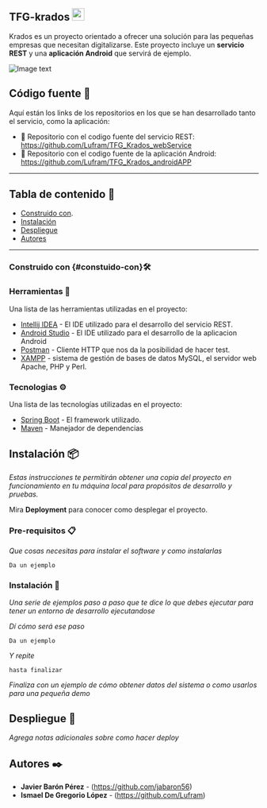 
## TFG-krados <img src="https://media.giphy.com/media/hvRJCLFzcasrR4ia7z/giphy.gif" width="25px">

Krados es un proyecto orientado a ofrecer una solución para las pequeñas empresas que necesitan digitalizarse.
Este proyecto incluye un **servicio REST** y una **aplicación Android** que servirá de ejemplo.

![Image text](https://www.united-internet.de/fileadmin/user_upload/Brands/Downloads/Logo_IONOS_by.jpg)

## Código fuente 📕

Aquí están los links de los repositorios en los que se han desarrollado tanto el servicio, como la aplicación:

 - 🔩 Repositorio con el codigo fuente del servicio REST: https://github.com/Lufram/TFG_Krados_webService
 - 📱 Repositorio con el codigo fuente de la aplicación Android:  https://github.com/Lufram/TFG_Krados_androidAPP 



***

## Tabla de contenido 🔖

- [Construido con](#construido-con).
- [Instalación](#instalación)
- [Despliegue](#despliegue)
- [Autores](#autores)
***

### Construido con {#constuido-con}🛠️

### Herramientas 🔧

Una lista de las herramientas utilizadas en el proyecto:
* [Intellij IDEA](https://www.jetbrains.com/es-es/idea/) - El IDE utilizado para el desarrollo del servicio REST.
* [Android Studio](https://developer.android.com/?hl=es) - El IDE utilizado para el desarrollo de la aplicacion Android
* [Postman](https://www.postman.com/) - Cliente HTTP que nos da la posibilidad de hacer test.
* [XAMPP](https://www.apachefriends.org/es/index.html) - sistema de gestión de bases de datos MySQL, el servidor web Apache, PHP y Perl.

### Tecnologias ⚙️

Una lista de las tecnologías utilizadas en el proyecto:
* [Spring Boot](https://spring.io/projects/spring-boot) - El framework utilizado.
* [Maven](https://maven.apache.org/) - Manejador de dependencias

## Instalación 📦
_Estas instrucciones te permitirán obtener una copia del proyecto en funcionamiento en tu máquina local para propósitos de desarrollo y pruebas._

Mira **Deployment** para conocer como desplegar el proyecto.


### Pre-requisitos 📋

_Que cosas necesitas para instalar el software y como instalarlas_

```
Da un ejemplo
```

### Instalación 🔧

_Una serie de ejemplos paso a paso que te dice lo que debes ejecutar para tener un entorno de desarrollo ejecutandose_

_Dí cómo será ese paso_

```
Da un ejemplo
```

_Y repite_

```
hasta finalizar
```

_Finaliza con un ejemplo de cómo obtener datos del sistema o como usarlos para una pequeña demo_


## Despliegue 🚀

_Agrega notas adicionales sobre como hacer deploy_

## Autores ✒️

* **Javier Barón Pérez** - (https://github.com/jabaron56)
* **Ismael De Gregorio López** - (https://github.com/Lufram)

